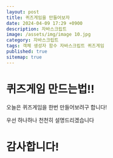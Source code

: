 ```yaml
---
layout: post
title: 퀴즈게임을 만들어보자
date: 2024-04-09 17:29 +0900
description: 자바스크립트
image: /assets/img/image 10.jpg
category: 자바스크립트
tags: 객체 생성자 함수 자바스크립트 퀴즈게임
published: true
sitemap: true
---
```

# 퀴즈게임 만드는법!!
오늘은 퀴즈게임을 한번 만들어보려구 합니다!

우선 하나하나 천천히 설명드리겠습니다


# 감사합니다!
